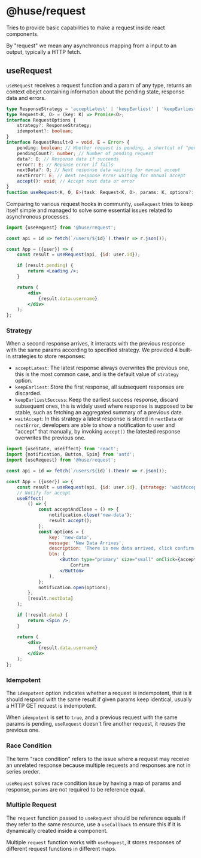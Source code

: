 # @huse/request

Tries to provide basic capabilities to make a request inside react components.

By "request" we mean any asynchronous mapping from a input to an output, typically a HTTP fetch.

## useRequest

`useRequest` receives a request function and a param of any type, returns an context obejct containing information about the pending state, response data and errors.

```typescript
type ResponseStrategy = 'acceptLatest' | 'keepEarliest' | 'keepEarliestSuccess' | 'waitAccept';
type Request<K, O> = (key: K) => Promise<O>;
interface RequestOptions {
    strategy?: ResponseStrategy;
    idempotent?: boolean;
}
interface RequestResult<O = void, E = Error> {
    pending: boolean; // Whether request is pending, a shortcut of "pendingCount > 0"
    pendingCount?: number; // Number of pending request
    data?: O; // Response data if succeeds
    error?: E; // Reponse error if fails
    nextData?: O; // Next response data waiting for manual accept
    nextError?: E; // Next response error waiting for manual accept
    accept(): void; // Accept next data or error
}
function useRequest<K, O, E>(task: Request<K, O>, params: K, options?: RequestOptions): RequestResult<O, E>;
```

Comparing to various request hooks in community, `useRequest` tries to keep itself simple and managed to solve some essential issues related to asynchronous processes.

```jsx
import {useRequest} from '@huse/request';

const api = id => fetch(`/users/${id}`).then(r => r.json());

const App = ({user}) => {
    const result = useRequest(api, {id: user.id});

    if (result.pending) {
        return <Loading />;
    }

    return (
        <div>
            {result.data.username}
        </div>
    );
};
```

### Strategy

When a second response arrives, it interacts with the previous response with the same params according to specified strategy.
We provided 4 built-in strategies to store responses:

- `acceptLatest`: The latest response always overwrites the previous one, this is the most common case, and is the default value of `strategy` option.
- `keepEarliest`: Store the first response, all subsequent responses are discarded.
- `keepEarliestSuccess`: Keep the earliest success response, discard subsequent ones, this is widely used where response is supposed to be stable, such as fetching an aggregated summary of a previous date.
- `waitAccept`: In this strategy a latest response is stored in `nextData` or `nextError`, developers are able to show a notification to user and "accept" that manually, by invoking `accept()` the latested response overwrites the previous one.

```jsx
import {useState, useEffect} from 'react';
import {notification, Button, Spin} from 'antd';
import {useRequest} from '@huse/request';

const api = id => fetch(`/users/${id}`).then(r => r.json());

const App = ({user}) => {
    const result = useRequest(api, {id: user.id}, {strategy: 'waitAccept'});
    // Notify for accept
    useEffect(
        () => {
            const acceptAndClose = () => {
                notification.close('new-data');
                result.accept();
            };
            const options = {
                key: 'new-data',
                message: 'New Data Arrives',
                description: 'There is new data arrived, click confirm to refresh',
                btn: (
                    <Button type="primary" size="small" onClick={acceptAndClose}>
                        Confirm
                    </Button>
                ),
            };
            notification.open(options);
        },
        [result.nextData]
    );

    if (!result.data) {
        return <Spin />;
    }

    return (
        <div>
            {result.data.username}
        </div>
    );
};
```

### Idempotent

The `idempotent` option indicates whether a request is indempotent, that is it should respond with the same result if given params keep identical, usually a HTTP GET request is indempotent.

When `idempotent` is set to `true`, and a previous request with the same params is pending, `useRequest` doesn't fire another request, it reuses the previous one.

### Race Condition

The term "race condition" refers to the issue where a request may receive an unrelated response because multiple requests and responses are not in series oreder.

`useRequest` solves race condition issue by having a map of params and response, `params` are not required to be reference equal.

### Multiple Request

The `request` function passed to `useRequest` should be reference equals if they refer to the same resource,
use a `useCallback` to ensure this if it is dynamically created inside a component.

Multiple `request` function works with `useRequest`, it stores responses of different request functions in different maps.
